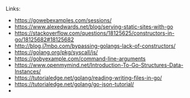 

Links:
 * https://gowebexamples.com/sessions/
 * https://www.alexedwards.net/blog/serving-static-sites-with-go
 * https://stackoverflow.com/questions/18125625/constructors-in-go/18125682#18125682
 * http://blog.j7mbo.com/bypassing-golangs-lack-of-constructors/
 * https://golang.org/pkg/syscall/js/
 * https://gobyexample.com/command-line-arguments
 * https://www.openmymind.net/Introduction-To-Go-Structures-Data-Instances/
 * https://tutorialedge.net/golang/reading-writing-files-in-go/
 * https://tutorialedge.net/golang/go-json-tutorial/
 * 
